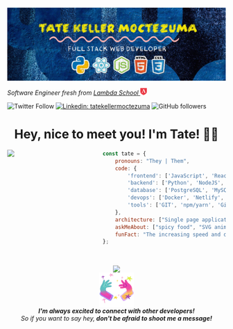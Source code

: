 

<!--
**tatek1993/tatek1993** is a ✨ _special_ ✨ repository because its `README.md` (this file) appears on your GitHub profile.

Here are some ideas to get you started:

- 🔭 I’m currently working on ...
- 🌱 I’m currently learning ...
- 👯 I’m looking to collaborate on ...
- 🤔 I’m looking for help with ...
- 💬 Ask me about ...
- 📫 How to reach me: ...
- 😄 Pronouns: ...
- ⚡ Fun fact: ...
-->

![Tate Keller Moctezuma, Web Developer](https://github.com/tatek1993/tatek1993/raw/master/githubbanner.jpg)

<div align='left'><p><em>Software Engineer fresh from <a href="https://lambdaschool.com/">Lambda School </a><img src="https://github.com/tatek1993/tatek1993/raw/master/lambda.png" width="15"> 
</em></p></div>


![Twitter Follow](https://img.shields.io/twitter/follow/MoctezumaTate?label=Follow)
[![Linkedin: tatekellermoctezuma](https://img.shields.io/badge/-Tate-blue?style=flat-square&logo=Linkedin&logoColor=white&link=https://www.linkedin.com/in/tate-keller-moctezuma/)](https://www.linkedin.com/in/tate-keller-moctezuma/)
![GitHub followers](https://img.shields.io/github/followers/tatek1993?label=Follow&style=social)

<div align='center'><h1> Hey, nice to meet you! I'm Tate! 👋🏽</h1></div>

<img align='left' src="https://media.giphy.com/media/JmgQ0FP3vEcHPKcxVl/source.gif" width="220">


```javascript
const tate = {
    pronouns: "They | Them",
    code: {
        'frontend': ['JavaScript', 'React', 'Redux', 'HTML', 'CSS', 'Bootstrap', 'MaterialUI'],
        'backend': ['Python', 'NodeJS', 'Express'],
        'database': ['PostgreSQL', 'MySQL', 'SQLite3', 'Knex.js'],
        'devops': ['Docker', 'Netlify', 'GitHub Actions', 'Heroku'],
        'tools': ['GIT', 'npm/yarn', 'GitHub', 'Postman', 'Eclipse']
    },
    architecture: ["Single page applications", "Progressive web applications", "RESTful web services", "N-Tier web applications"],
    askMeAbout: ["spicy food", "SVG animations", "my dog", "painting", "indie video games"],
    funFact: "The increasing speed and difficulty in Space Invaders was actually a bug-turned-feature"
};
```
</br><div align='center'><img align='center' src="https://media.giphy.com/media/Q8b8bhMBsoLwju6xbK/source.gif" width="180"></br><img align='center' src="https://github.com/tatek1993/tatek1993/raw/master/connect.gif" width="80"> </br><em><b>I'm always excited to connect with other developers!</b></br> So if you want to say hey,<b> don't be afraid to shoot me a message!</b></em></div>